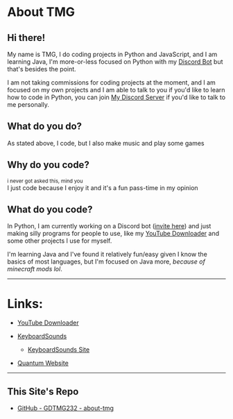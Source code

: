 # About TMG

##  Hi there!
My name is TMG, I do coding projects in Python and JavaScript, and I am learning Java, I'm more-or-less focused on Python with my [Discord Bot](https://discord.com/oauth2/authorize?client_id=1196187116569366608) but that's besides the point. 

I am not taking commissions for coding projects at the moment, and I am focused on my own projects and I am able to talk to you if you'd like to learn how to code in Python, you can join [My Discord Server](https://discord.gg/3EJs7RvjFR) if you'd like to talk to me personally.

## What do you do?
As stated above, I code, but I also make music and play some games

## Why do you code?
<small>i never got asked this, mind you</small><br>
I just code because I enjoy it and it's a fun pass-time in my opinion

## What do you code?
In Python, I am currently working on a Discord bot ([invite here](https://discord.com/oauth2/authorize?client_id=1196187116569366608)) and just making silly programs for people to use, like my [YouTube Downloader](https://github.com/gdtmg232/youtube-downloader) and some other projects I use for myself.

I'm learning Java and I've found it relatively fun/easy given I know the basics of most languages, but I'm focused on Java more, *because of minecraft mods lol*.  

<hr>

# Links:
- [YouTube Downloader](https://github.com/gdtmg232/youtube-downloader)

- [KeyboardSounds](https://github.com/gdtmg232/KeyboardSounds)
    - [KeyboardSounds Site](https://gdtmg232.github.io/KeyboardSounds/)

- [Quantum Website](https://gdtmg232.github.io/Quantum)

<hr>

## This Site's Repo
- [GitHub - GDTMG232 - about-tmg](https://github.com/GDTMG232/about-tmg)
